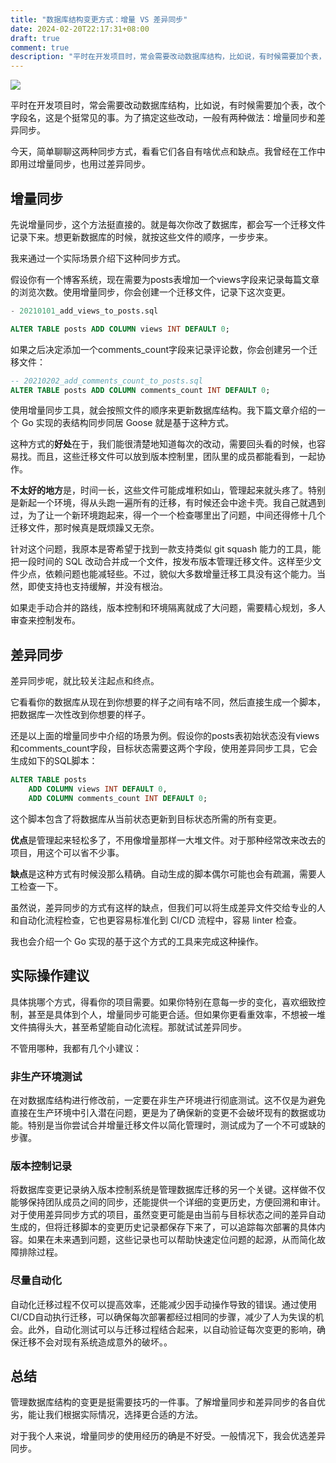 ```yaml
---
title: "数据库结构变更方式：增量 VS 差异同步"
date: 2024-02-20T22:17:31+08:00
draft: true
comment: true
description: "平时在开发项目时，常会需要改动数据库结构，比如说，有时候需要加个表，改个字段名，这是个挺常见的事。为了搞定这些改动，一般有两种做法：增量同步和差异同步。"
---
```


![](https://cdn.jsdelivr.net/gh/poloxue/images@2024-02/2024-02-26-database-structure-migration-01.png)

平时在开发项目时，常会需要改动数据库结构，比如说，有时候需要加个表，改个字段名，这是个挺常见的事。为了搞定这些改动，一般有两种做法：增量同步和差异同步。

今天，简单聊聊这两种同步方式，看看它们各自有啥优点和缺点。我曾经在工作中即用过增量同步，也用过差异同步。

## 增量同步

先说增量同步，这个方法挺直接的。就是每次你改了数据库，都会写一个迁移文件记录下来。想更新数据库的时候，就按这些文件的顺序，一步步来。

我来通过一个实际场景介绍下这种同步方式。

假设你有一个博客系统，现在需要为posts表增加一个views字段来记录每篇文章的浏览次数。使用增量同步，你会创建一个迁移文件，记录下这次变更。

```sql
- 20210101_add_views_to_posts.sql

ALTER TABLE posts ADD COLUMN views INT DEFAULT 0;
```

如果之后决定添加一个comments_count字段来记录评论数，你会创建另一个迁移文件：

```sql
-- 20210202_add_comments_count_to_posts.sql
ALTER TABLE posts ADD COLUMN comments_count INT DEFAULT 0;
```

使用增量同步工具，就会按照文件的顺序来更新数据库结构。我下篇文章介绍的一个 Go 实现的表结构同步同居 Goose 就是基于这种方式。

这种方式的**好处**在于，我们能很清楚地知道每次的改动，需要回头看的时候，也容易找。而且，这些迁移文件可以放到版本控制里，团队里的成员都能看到，一起协作。

**不太好的地方**是，时间一长，这些文件可能成堆积如山，管理起来就头疼了。特别是新起一个环境，得从头跑一遍所有的迁移，有时候还会中途卡壳。我自己就遇到过，为了让一个新环境跑起来，得一个一个检查哪里出了问题，中间还得修十几个迁移文件，那时候真是既烦躁又无奈。

针对这个问题，我原本是寄希望于找到一款支持类似 git squash 能力的工具，能把一段时间的 SQL 改动合并成一个文件，按发布版本管理迁移文件。这样至少文件少点，依赖问题也能减轻些。不过，貌似大多数增量迁移工具没有这个能力。当然，即使支持也支持缓解，并没有根治。

如果走手动合并的路线，版本控制和环境隔离就成了大问题，需要精心规划，多人审查来控制发布。

## 差异同步

差异同步呢，就比较关注起点和终点。

它看看你的数据库从现在到你想要的样子之间有啥不同，然后直接生成一个脚本，把数据库一次性改到你想要的样子。

还是以上面的增量同步中介绍的场景为例。假设你的posts表初始状态没有views和comments_count字段，目标状态需要这两个字段，使用差异同步工具，它会生成如下的SQL脚本：

```sql
ALTER TABLE posts
    ADD COLUMN views INT DEFAULT 0,
    ADD COLUMN comments_count INT DEFAULT 0;
```

这个脚本包含了将数据库从当前状态更新到目标状态所需的所有变更。

**优点**是管理起来轻松多了，不用像增量那样一大堆文件。对于那种经常改来改去的项目，用这个可以省不少事。

**缺点**是这种方式有时候没那么精确。自动生成的脚本偶尔可能也会有疏漏，需要人工检查一下。

虽然说，差异同步的方式有这样的缺点，但我们可以将生成差异文件交给专业的人和自动化流程检查，它也更容易标准化到  CI/CD 流程中，容易 linter 检查。

我也会介绍一个 Go 实现的基于这个方式的工具来完成这种操作。

## 实际操作建议

具体挑哪个方式，得看你的项目需要。如果你特别在意每一步的变化，喜欢细致控制，甚至是具体到个人，增量同步可能更合适。但如果你更看重效率，不想被一堆文件搞得头大，甚至希望能自动化流程。那就试试差异同步。

不管用哪种，我都有几个小建议：

### 非生产环境测试

在对数据库结构进行修改前，一定要在非生产环境进行彻底测试。这不仅是为避免直接在生产环境中引入潜在问题，更是为了确保新的变更不会破坏现有的数据或功能。特别是当你尝试合并增量迁移文件以简化管理时，测试成为了一个不可或缺的步骤。

### 版本控制记录

将数据库变更记录纳入版本控制系统是管理数据库迁移的另一个关键。这样做不仅能够保持团队成员之间的同步，还能提供一个详细的变更历史，方便回溯和审计。对于使用差异同步方式的项目，虽然变更可能是由当前与目标状态之间的差异自动生成的，但将迁移脚本的变更历史记录都保存下来了，可以追踪每次部署的具体内容。如果在未来遇到问题，这些记录也可以帮助快速定位问题的起源，从而简化故障排除过程。

### 尽量自动化

自动化迁移过程不仅可以提高效率，还能减少因手动操作导致的错误。通过使用CI/CD自动执行迁移，可以确保每次部署都经过相同的步骤，减少了人为失误的机会。此外，自动化测试可以与迁移过程结合起来，以自动验证每次变更的影响，确保迁移不会对现有系统造成意外的破坏。。

## 总结

管理数据库结构的变更是挺需要技巧的一件事。了解增量同步和差异同步的各自优劣，能让我们根据实际情况，选择更合适的方法。

对于我个人来说，增量同步的使用经历的确是不好受。一般情况下，我会优选差异同步。

